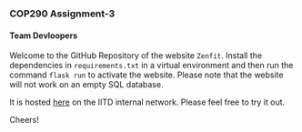 ### COP290 Assignment-3

#### Team Devloopers

Welcome to the GitHub Repository of the website `Zenfit`. Install the dependencies in `requirements.txt` in a virtual environment and then run the command `flask run` to activate the website. Please note that the website will not work on an empty SQL database.

It is hosted [here](http://10.17.51.178:5000) on the IITD internal network.
Please feel free to try it out.

Cheers!